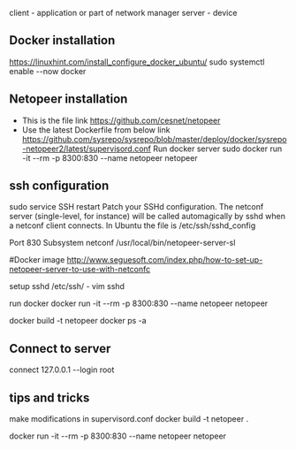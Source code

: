 
client - application or part of network manager
server - device
## Docker installation
https://linuxhint.com/install_configure_docker_ubuntu/
sudo systemctl enable --now docker
## Netopeer installation
* This is the file link https://github.com/cesnet/netopeer
* Use the latest Dockerfile from below link
https://github.com/sysrepo/sysrepo/blob/master/deploy/docker/sysrepo-netopeer2/latest/supervisord.conf
Run docker server
sudo docker run -it --rm -p 8300:830 --name netopeer netopeer
## ssh configuration
sudo service SSH restart
Patch your SSHd configuration. The netconf server (single-level, for instance) will be called automagically by sshd when a netconf client connects. In Ubuntu the file is /etc/ssh/sshd_config

Port 830
Subsystem netconf /usr/local/bin/netopeer-server-sl

#Docker image http://www.seguesoft.com/index.php/how-to-set-up-netopeer-server-to-use-with-netconfc

setup sshd
/etc/ssh/ - vim sshd

run docker
docker run -it --rm -p 8300:830 --name netopeer netopeer

docker build -t netopeer docker ps -a

## Connect to server
connect 127.0.0.1 --login root


## tips and tricks
make modifications in supervisord.conf
docker build -t netopeer .

docker run -it --rm -p 8300:830 --name netopeer netopeer
